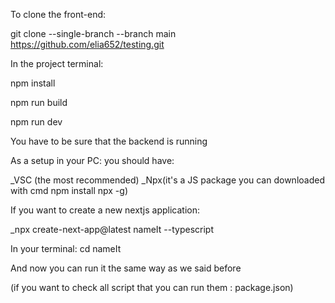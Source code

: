 To clone the front-end:

git clone --single-branch --branch main https://github.com/elia652/testing.git

In the project terminal:

npm install

npm run build

npm run dev

You have to be sure that the backend is running

As a setup in your PC: you should have:

_VSC (the most recommended) _Npx(it's a JS package you can downloaded with cmd npm install npx -g)

If you want to create a new nextjs application:

_npx create-next-app@latest nameIt --typescript

In your terminal: cd nameIt

And now you can run it the same way as we said before

(if you want to check all script that you can run them : package.json)
